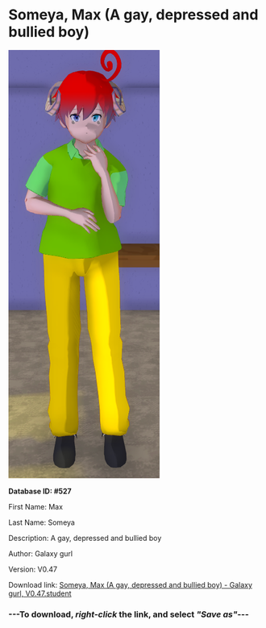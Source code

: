 # Someya, Max (A gay, depressed and bullied boy)

<img src="https://raw.githubusercontent.com/Arbiter1223/Daigaku-Gurashi-Custom-Students/master/Students/Files/Someya%2C%20Max%20(A%20gay%2C%20depressed%20and%20bullied%20boy).png" title="Someya, Max (A gay, depressed and bullied boy) - Galaxy gurl, V0.47">

**Database ID: #527**

First Name: Max

Last Name: Someya

Description: A gay, depressed and bullied boy

Author: Galaxy gurl

Version: V0.47

Download link: <a href="https://raw.githubusercontent.com/Arbiter1223/Daigaku-Gurashi-Custom-Students/master/Students/Files/Someya%2C%20Max%20(A%20gay%2C%20depressed%20and%20bullied%20boy)%20-%20Galaxy%20gurl%2C%20V0.47.student">Someya, Max (A gay, depressed and bullied boy) - Galaxy gurl, V0.47.student</a>

### ---**To download, _right-click_ the link, and select _"Save as"_**---
